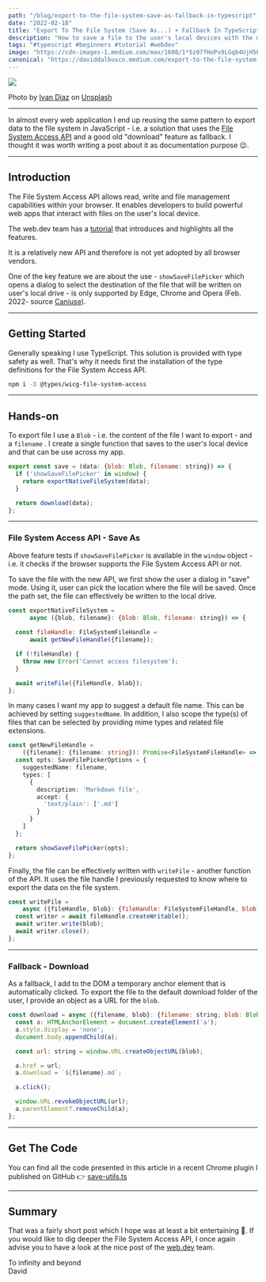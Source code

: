 ```yaml
---
path: "/blog/export-to-the-file-system-save-as-fallback-in-typescript"
date: "2022-02-18"
title: "Export To The File System (Save As...) + Fallback In TypeScript"
description: "How to save a file to the user's local devices with the new File System Access API and a fallback for incompatible browsers."
tags: "#typescript #beginners #tutorial #webdev"
image: "https://cdn-images-1.medium.com/max/1600/1*5z07fHoPx9LGqb4UjH5PYg.jpeg"
canonical: "https://daviddalbusco.medium.com/export-to-the-file-system-save-as-fallback-in-typescript-6561eba853cb"
---
```

![](https://zhx6p-eqaaa-aaaai-abbrq-cai.raw.ic0.app/images/ivan-diaz-gcynzrxspce-unsplash-copie.jpg?token=7d3dab62-3d70-4541-a9f6-8057f0dda373)

Photo by [Ivan Diaz](https://unsplash.com/@ivvndiaz?utm_source=unsplash&utm_medium=referral&utm_content=creditCopyText) on [Unsplash](https://unsplash.com/s/photos/download?utm_source=unsplash&utm_medium=referral&utm_content=creditCopyText)

* * *

In almost every web application I end up reusing the same pattern to export data to the file system in JavaScript - i.e. a solution that uses the [File System Access API](https://developer.mozilla.org/en-US/docs/Web/API/File_System_Access_API) and a good old "download" feature as fallback. I thought it was worth writing a post about it as documentation purpose 😉.

* * *

## Introduction
The File System Access API allows read, write and file management capabilities within your browser. It enables developers to build powerful web apps that interact with files on the user's local device.

The web.dev team has a [tutorial](https://web.dev/file-system-access/) that introduces and highlights all the features.

It is a relatively new API and therefore is not yet adopted by all browser vendors.

One of the key feature we are about the use - `showSaveFilePicker` which opens a dialog to select the destination of the file that will be written on user's local drive - is only supported by Edge, Chrome and Opera (Feb. 2022- source [Caniuse](https://caniuse.com/?search=showSaveFilePicker)).

* * *

## Getting Started
Generally speaking I use TypeScript. This solution is provided with type safety as well. That's why it needs first the installation of the type definitions for the File System Access API.

```bash
npm i -D @types/wicg-file-system-access
```

* * *

## Hands-on
To export file I use a `Blob` - i.e. the content of the file I want to export - and a `filename` . I create a single function that saves to the user's local device and that can be use across my app.

```javascript
export const save = (data: {blob: Blob, filename: string}) => {
  if ('showSaveFilePicker' in window) {
    return exportNativeFileSystem(data);
  }

  return download(data);
};
```

* * *

### File System Access API - Save As
Above feature tests if `showSaveFilePicker` is available in the `window` object - i.e. it checks if the browser supports the File System Access API or not.

To save the file with the new API, we first show the user a dialog in "save" mode. Using it, user can pick the location where the file will be saved. Once the path set, the file can effectively be written to the local drive.

```javascript
const exportNativeFileSystem = 
      async ({blob, filename}: {blob: Blob, filename: string}) => {
  
  const fileHandle: FileSystemFileHandle = 
      await getNewFileHandle({filename});

  if (!fileHandle) {
    throw new Error('Cannot access filesystem');
  }

  await writeFile({fileHandle, blob});
};
```

In many cases I want my app to suggest a default file name. This can be achieved by setting `suggestedName`. In addition, I also scope the type(s) of files that can be selected by providing mime types and related file extensions.

```typescript
const getNewFileHandle = 
    ({filename}: {filename: string}): Promise<FileSystemFileHandle> => {
  const opts: SaveFilePickerOptions = {
    suggestedName: filename,
    types: [
      {
        description: 'Markdown file',
        accept: {
          'text/plain': ['.md']
        }
      }
    ]
  };

  return showSaveFilePicker(opts);
};
```

Finally, the file can be effectively written with `writeFile` - another function of the API. It uses the file handle I previously requested to know where to export the data on the file system.

```javascript
const writeFile = 
    async ({fileHandle, blob}: {fileHandle: FileSystemFileHandle, blob: Blob}) => {
  const writer = await fileHandle.createWritable();
  await writer.write(blob);
  await writer.close();
};
```
* * *
### Fallback - Download
As a fallback, I add to the DOM a temporary anchor element that is automatically clicked. To export the file to the default download folder of the user, I provide an object as a URL for the `blob`.

```javascript
const download = async ({filename, blob}: {filename: string; blob: Blob}) => {
  const a: HTMLAnchorElement = document.createElement('a');
  a.style.display = 'none';
  document.body.appendChild(a);

  const url: string = window.URL.createObjectURL(blob);

  a.href = url;
  a.download = `${filename}.md`;

  a.click();

  window.URL.revokeObjectURL(url);
  a.parentElement?.removeChild(a);
};
```

* * *

## Get The Code
You can find all the code presented in this article in a recent Chrome plugin I published on GitHub 👉 [save-utils.ts](https://github.com/papyrs/markdown-plugin/blob/main/src/plugin/utils/save.utils.ts)

* * *

## Summary
That was a fairly short post which I hope was at least a bit entertaining 🤪. If you would like to dig deeper the File System Access API, I once again advise you to have a look at the nice post of the [web.dev](https://web.dev/file-system-access/) team.

To infinity and beyond  
David

